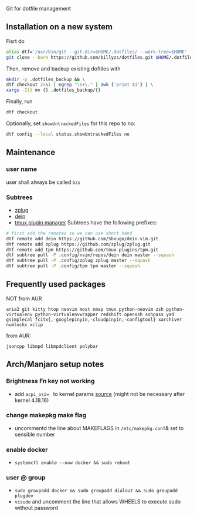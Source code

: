 Git for dotfile management

## Installation on a new system
Fisrt do 
```bash
alias dtf='/usr/bin/git --git-dir=$HOME/.dotfiles/ --work-tree=$HOME'
git clone --bare https://github.com/billyzs/dotfiles.git $HOME/.dotfiles
```

Then, remove and backup existing doftiles with
```bash
mkdir -p .dotfiles_backup && \
dtf checkout 2>&1 | egrep "\s+\." | awk {'print $1'} | \
xargs -I{} mv {} .dotfiles_backup/{}
```
Finally, run
```bash
dtf checkout
```
Optionally, set `showUntrackedFiles` for this repo to no:
```bash
dtf config --local status.showUntrackedFiles no
```

## Maintenance 
### user name
user shall always be called `bzs`
### Subtrees
* [zplug](https://github.com/zplug/zplug)
* [dein](https://github.com/Shougo/dein.vim) 
* [tmux plugin manager](https://github.com/tmux-plugins/tpm)
Subtrees have the following prefixes:
```bash
# first add the remotes so we can use short hand
dtf remote add dein https://github.com/Shougo/dein.vim.git
dtf remote add zplug https://github.com/zplug/zplug.git
dtf remote add tpm https://github.com/tmux-plugins/tpm.git
dtf subtree pull -P .config/nvim/repos/dein dein master --squash
dtf subtree pull -P .config/zplug zplug master --squash
dtf subtree pull -P .config/tpm tpm master --squash
```

## Frequently used packages
NOT from AUR
```
aria2 git kitty htop neovim most nmap tmux python-neovim zsh python-virtualenv python-virtualenvwrapper redshift openssh sshpass yad gsimplecal fcitx{,-googlepinyin,-cloudpinyin,-configtool} xarchiver numlockx xclip
```
from AUR:
```
jsoncpp libmpd libmpdclient polybar
```

## Arch/Manjaro setup notes
### Brightness Fn key not working
* add `acpi_osi= ` to kernel params [source](https://www.reddit.com/r/thinkpad/comments/5whn9v/thinkpad_p50_arch_linux_brightness_issue/) (might not be necessary after kernel 4.18.16)
### change makepkg make flag
* uncommentd the line about MAKEFLAGS in `/etc/makepkg.conf`& set to sensible number
### enable docker
* `systemctl enable --now docker && sudo reboot`
### user @ group 
* `sudo groupadd docker && sudo groupadd dialout && sudo groupadd plugdev`
* `visudo` and uncomment the line that allows WHEELS to execute sudo without password
